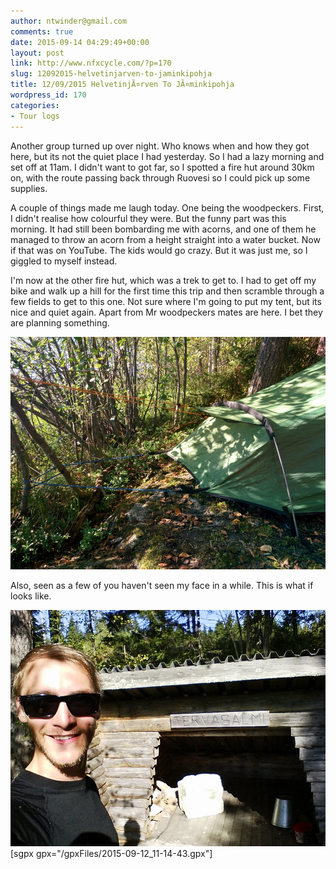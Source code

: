 ```yaml
---
author: ntwinder@gmail.com
comments: true
date: 2015-09-14 04:29:49+00:00
layout: post
link: http://www.nfxcycle.com/?p=170
slug: 12092015-helvetinjarven-to-jaminkipohja
title: 12/09/2015 HelvetinjÃ¤rven To JÃ¤minkipohja
wordpress_id: 170
categories:
- Tour logs
---
```


Another group turned up over night. Who knows when and how they got here, but its not the quiet place I had yesterday. So I had a lazy morning and set off at 11am. 
I didn't want to got far, so I spotted a fire hut around 30km on, with the route passing back through Ruovesi so I could pick up some supplies. 

A couple of things made me laugh today. One being the woodpeckers. First, I didn't realise how colourful they were. But the funny part was this morning. It had still been bombarding me with acorns, and one of them he managed to throw an acorn from a height straight into a water bucket. Now if that was on YouTube. The kids would go crazy. But it was just me, so I giggled to myself instead. 

I'm now at the other fire hut, which was a trek to get to. I had to get off my bike and walk up a hill for the first time this trip and then scramble through a few fields to get to this one. Not sure where I'm going to put my tent, but its nice and quiet again. Apart from Mr woodpeckers mates are here. I bet they are planning something. 


[![image](/assets/images/1039.jpg)](/assets/images/1039.jpg)



Also, seen as a few of you haven't seen my face in a while. This is what if looks like. 


[![image](/assets/images/1040.jpg)](/assets/images/1040.jpg)
[sgpx gpx="/gpxFiles/2015-09-12_11-14-43.gpx"]
